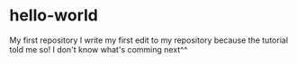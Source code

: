 # hello-world
My first repository
I write my first edit to my repository because the tutorial told me so!
I don't know what's comming next^^
